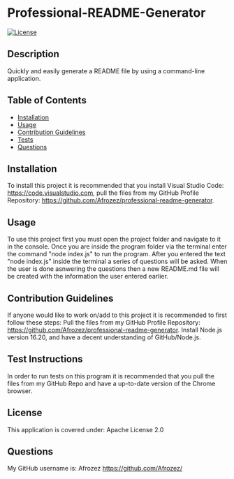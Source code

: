 # Professional-README-Generator

[![License](https://img.shields.io/badge/License-Apache_2.0-blue.svg)](https://opensource.org/licenses/Apache-2.0)

## Description

Quickly and easily generate a README file by using a command-line application.

## Table of Contents

- [Installation](#installation)
- [Usage](#usage)
- [Contribution Guidelines](#contribution-guidelines)
- [Tests](#test-instructions)
- [Questions](#questions)

## Installation

To install this project it is recommended that you install Visual Studio Code: https://code.visualstudio.com, pull the files from my GitHub Profile Repository: https://github.com/Afrozez/professional-readme-generator.

## Usage

To use this project first you must open the project folder and navigate to it in the console. Once you are inside the program folder via the terminal enter the command "node index.js" to run the program. After you entered the text "node index.js" inside the terminal a series of questions will be asked. When the user is done asnwering the questions then a  new README.md file will be created with the information the user entered earlier.

## Contribution Guidelines

If anyone would like to work on/add to this project it is recommended to first follow these steps: Pull the files from my GitHub Profile Repository: https://github.com/Afrozez/professional-readme-generator. Install Node.js version 16.20, and have a decent understanding of GitHub/Node.js.

## Test Instructions

In order to run tests on this program it is recommended that you pull the files from my GitHub Repo and have a up-to-date version of the Chrome browser.

## License

This application is covered under: Apache License 2.0

## Questions

 My GitHub username is: Afrozez <https://github.com/Afrozez/>
